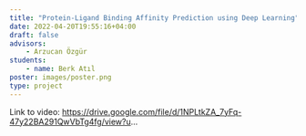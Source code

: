 ```yaml
---
title: "Protein-Ligand Binding Affinity Prediction using Deep Learning"
date: 2022-04-20T19:55:16+04:00
draft: false
advisors: 
    - Arzucan Özgür
students: 
    - name: Berk Atıl
poster: images/poster.png
type: project
---
```


Link to video: https://drive.google.com/file/d/1NPLtkZA_7yFq-47y22BA291QwVbTg4fg/view?u...
